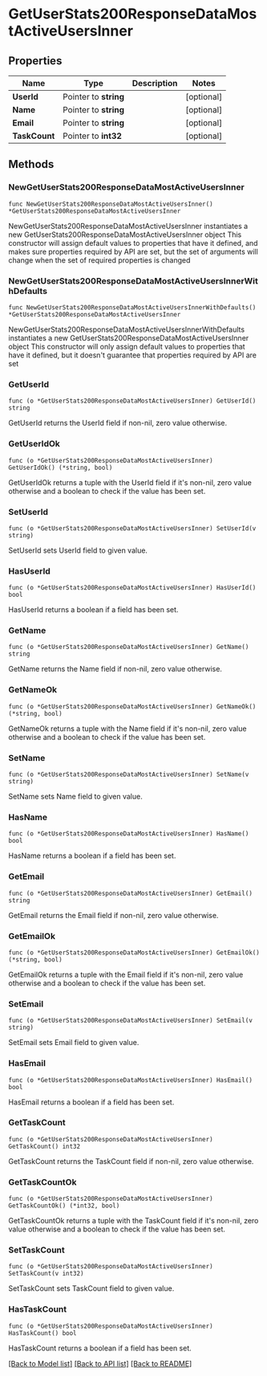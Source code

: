 # GetUserStats200ResponseDataMostActiveUsersInner

## Properties

Name | Type | Description | Notes
------------ | ------------- | ------------- | -------------
**UserId** | Pointer to **string** |  | [optional] 
**Name** | Pointer to **string** |  | [optional] 
**Email** | Pointer to **string** |  | [optional] 
**TaskCount** | Pointer to **int32** |  | [optional] 

## Methods

### NewGetUserStats200ResponseDataMostActiveUsersInner

`func NewGetUserStats200ResponseDataMostActiveUsersInner() *GetUserStats200ResponseDataMostActiveUsersInner`

NewGetUserStats200ResponseDataMostActiveUsersInner instantiates a new GetUserStats200ResponseDataMostActiveUsersInner object
This constructor will assign default values to properties that have it defined,
and makes sure properties required by API are set, but the set of arguments
will change when the set of required properties is changed

### NewGetUserStats200ResponseDataMostActiveUsersInnerWithDefaults

`func NewGetUserStats200ResponseDataMostActiveUsersInnerWithDefaults() *GetUserStats200ResponseDataMostActiveUsersInner`

NewGetUserStats200ResponseDataMostActiveUsersInnerWithDefaults instantiates a new GetUserStats200ResponseDataMostActiveUsersInner object
This constructor will only assign default values to properties that have it defined,
but it doesn't guarantee that properties required by API are set

### GetUserId

`func (o *GetUserStats200ResponseDataMostActiveUsersInner) GetUserId() string`

GetUserId returns the UserId field if non-nil, zero value otherwise.

### GetUserIdOk

`func (o *GetUserStats200ResponseDataMostActiveUsersInner) GetUserIdOk() (*string, bool)`

GetUserIdOk returns a tuple with the UserId field if it's non-nil, zero value otherwise
and a boolean to check if the value has been set.

### SetUserId

`func (o *GetUserStats200ResponseDataMostActiveUsersInner) SetUserId(v string)`

SetUserId sets UserId field to given value.

### HasUserId

`func (o *GetUserStats200ResponseDataMostActiveUsersInner) HasUserId() bool`

HasUserId returns a boolean if a field has been set.

### GetName

`func (o *GetUserStats200ResponseDataMostActiveUsersInner) GetName() string`

GetName returns the Name field if non-nil, zero value otherwise.

### GetNameOk

`func (o *GetUserStats200ResponseDataMostActiveUsersInner) GetNameOk() (*string, bool)`

GetNameOk returns a tuple with the Name field if it's non-nil, zero value otherwise
and a boolean to check if the value has been set.

### SetName

`func (o *GetUserStats200ResponseDataMostActiveUsersInner) SetName(v string)`

SetName sets Name field to given value.

### HasName

`func (o *GetUserStats200ResponseDataMostActiveUsersInner) HasName() bool`

HasName returns a boolean if a field has been set.

### GetEmail

`func (o *GetUserStats200ResponseDataMostActiveUsersInner) GetEmail() string`

GetEmail returns the Email field if non-nil, zero value otherwise.

### GetEmailOk

`func (o *GetUserStats200ResponseDataMostActiveUsersInner) GetEmailOk() (*string, bool)`

GetEmailOk returns a tuple with the Email field if it's non-nil, zero value otherwise
and a boolean to check if the value has been set.

### SetEmail

`func (o *GetUserStats200ResponseDataMostActiveUsersInner) SetEmail(v string)`

SetEmail sets Email field to given value.

### HasEmail

`func (o *GetUserStats200ResponseDataMostActiveUsersInner) HasEmail() bool`

HasEmail returns a boolean if a field has been set.

### GetTaskCount

`func (o *GetUserStats200ResponseDataMostActiveUsersInner) GetTaskCount() int32`

GetTaskCount returns the TaskCount field if non-nil, zero value otherwise.

### GetTaskCountOk

`func (o *GetUserStats200ResponseDataMostActiveUsersInner) GetTaskCountOk() (*int32, bool)`

GetTaskCountOk returns a tuple with the TaskCount field if it's non-nil, zero value otherwise
and a boolean to check if the value has been set.

### SetTaskCount

`func (o *GetUserStats200ResponseDataMostActiveUsersInner) SetTaskCount(v int32)`

SetTaskCount sets TaskCount field to given value.

### HasTaskCount

`func (o *GetUserStats200ResponseDataMostActiveUsersInner) HasTaskCount() bool`

HasTaskCount returns a boolean if a field has been set.


[[Back to Model list]](../README.md#documentation-for-models) [[Back to API list]](../README.md#documentation-for-api-endpoints) [[Back to README]](../README.md)


